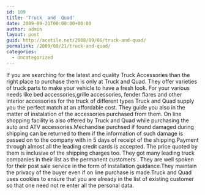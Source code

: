 ```yaml
---
id: 109
title: 'Truck  and  Quad'
date: 2009-09-21T00:00:00+00:00
author: admin
layout: post
guid: http://acetile.net/2008/09/06/truck-and-quad/
permalink: /2009/09/21/truck-and-quad/
categories:
  - Uncategorized
---
```

If you are searching for the latest and quality Truck Accessories than the right place to purchase them is only at Truck and Quad. They offer varieties of truck parts to make your vehicle to have a fresh look. For your various needs like bed accessories,grille accessories, fender flares and other interior accessories for the truck of different types Truck and Quad supply you the perfect match at an affordable cost. They guide you also in the matter of instalation of the accessories purchased from them. On line shopping facility is also offered by Truck and Quad while purchasing the auto and ATV accessories.Mechandise purchsed if found damaged during shipping can be returned to them if the information of such damage is passed on to the company with in 5 days of receipt of the shipping.Payment through almost all the leading credit cards is accepted. The price quoted by them is inclusive of the shipping charges too. They got many leading truck companies in their list as the permanent customers . They are well spoken for their post sale service in the form of installation guidance.They maintain the privacy of the buyer even if on line purchase is made.Truck and Quad uses cookies to ensure that you are already in the list of existing customer so that one need not re enter all the personal data.